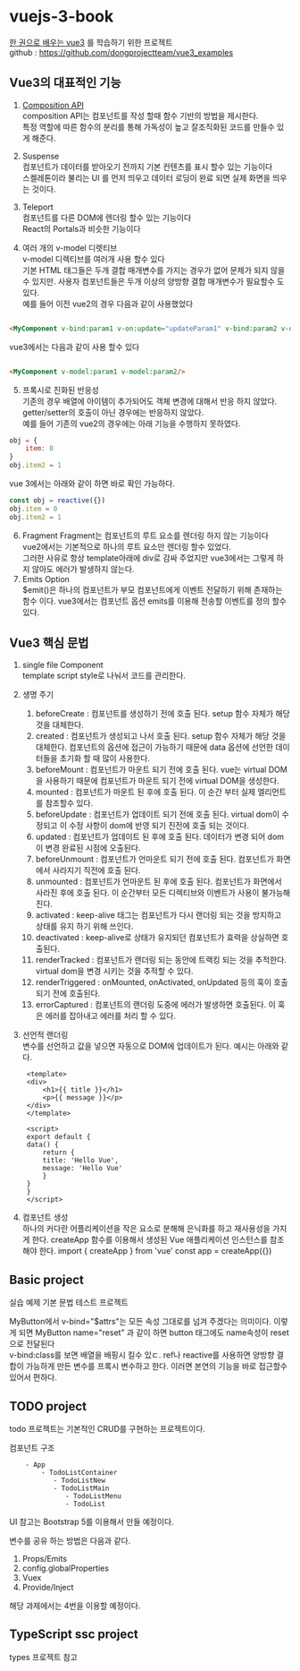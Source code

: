 # vuejs-3-book

[한 권으로 배우는 vue3](http://www.yes24.com/Product/Goods/103336234) 를 학습하기 위한 프로젝트  
github : https://github.com/dongprojectteam/vue3_examples

## Vue3의 대표적인 기능

1. [Composition API](https://kyounghwan01.github.io/blog/Vue/vue3/composition-api/#composition-api%E1%84%80%E1%85%A1-%E1%84%82%E1%85%A1%E1%84%8B%E1%85%A9%E1%84%80%E1%85%A6-%E1%84%83%E1%85%AC%E1%86%AB-%E1%84%87%E1%85%A2%E1%84%80%E1%85%A7%E1%86%BC)  
   composition API는 컴포넌트를 작성 할때 함수 기반의 방법을 제시한다.  
   특정 역할에 따른 함수의 분리를 통해 가독성이 높고 잘조직화된 코드를 만들수 있게 해준다.

2. Suspense  
   컴포넌트가 데이터를 받아오기 전까지 기본 컨텐츠를 표시 할수 있는 기능이다  
   스켈레톤이라 불리는 UI 를 먼저 띄우고 데이터 로딩이 완료 되면 실제 화면을 띄우는 것이다.
3. Teleport  
   컴포넌트를 다른 DOM에 렌더링 할수 있는 기능이다  
   React의 Portals과 비슷한 기능이다
4. 여러 개의 v-model 디렛티브  
   v-model 디렉티브를 여러개 사용 할수 있다  
   기본 HTML 태그들은 두개 결합 매개변수를 가지는 경우가 없어 문제가 되지 않을수 있지만. 사용자 컴포넌트들은 두개 이상의 양방향 결합 매개변수가 필요할수 도 있다.  
   예를 들어 이전 vue2의 경우 다음과 같이 사용했었다

```html

<MyComponent v-bind:param1 v-on:update="updateParam1" v-bind:param2 v-on:update="updateParam2"/>
```  

vue3에서는 다음과 같이 사용 할수 있다

```html

<MyComponent v-model:param1 v-model:param2/>
```

5. 프록시로 진화된 반응성  
   기존의 경우 배열에 아이템이 추가되어도 객체 변경에 대해서 반응 하지 않았다. getter/setter의 호출이 아닌 경우에는 반응하지 않았다.  
   예를 들어 기존의 vue2의 경우에는 아래 기능을 수행하지 못하였다.

```js
obj = {
    item: 0
}
obj.item2 = 1
```

vue 3에서는 아래와 같이 하면 바로 확인 가능하다.

```js
const obj = reactive({})
obj.item = 0
obj.item2 = 1
```

6. Fragment
   Fragment는 컴포넌트의 루트 요소를 렌더링 하지 않는 기능이다  
   vue2에서는 기본적으로 하나의 루트 요소만 렌더링 할수 있었다.  
   그러한 사유로 항상 template아래에 div로 감싸 주었지만 vue3에서는 그렇게 하지 않아도 에러가 발생하지 않는다.
7. Emits Option  
   $emit()은 하나의 컴포넌트가 부모 컴포넌트에게 이벤트 전달하기 위해 존재하는 함수 이다. vue3에서는 컴포넌트 옵션 emits를 이용해 전송할 이벤트를 정의 할수 있다.

## Vue3 핵심 문법

1. single file Component  
   template script style로 나눠서 코드를 관리한다.
2. 생명 주기
    1. beforeCreate : 컴포넌트를 생성하기 전에 호출 된다. setup 함수 자체가 해당 것을 대체한다.
    2. created : 컴포넌트가 생성되고 나서 호출 된다. setup 함수 자체가 해당 것을 대체한다. 컴포넌트의 옵션에 접근이 가능하기 때문에 data 옵션에 선언한 데이터들을 초기화 할 때 많이
       사용한다.
    3. beforeMount : 컴포넌트가 마운트 되기 전에 호출 된다. vue는 virtual DOM을 사용하기 때문에 컴포넌트가 마운트 되기 전에 virtual DOM을 생성한다.
    4. mounted : 컴포넌트가 마운트 된 후에 호출 된다. 이 순간 부터 실제 엘리먼트를 참조할수 있다.
    5. beforeUpdate : 컴포넌트가 업데이트 되기 전에 호출 된다. virtual dom이 수정되고 이 수정 사항이 dom에 반영 되기 진전에 호출 되는 것이다.
    6. updated : 컴포넌트가 업데이트 된 후에 호출 된다. 데이터가 변경 되어 dom이 변경 완료된 시점에 오출된다.
    7. beforeUnmount : 컴포넌트가 언마운트 되기 전에 호출 된다. 컴포넌트가 화면에서 사라지기 직전에 호출 된다.
    8. unmounted : 컴포넌트가 언마운트 된 후에 호출 된다. 컴포넌트가 화면에서 사라진 후에 호출 된다. 이 순간부터 모든 디렉티브와 이벤트가 사용이 불가능해 진다.
    9. activated : keep-alive 태그는 컴포넌트가 다시 랜더링 되는 것을 방지하고 상태를 유지 하기 위해 쓰인다.
    10. deactivated : keep-alive로 상태가 유지되던 컴포넌트가 효력을 상실하면 호출된다.
    11. renderTracked : 컴포넌트가 랜더링 되는 동안에 트랙킹 되는 것을 추적한다. virtual dom을 변경 시키는 것을 추적할 수 있다.
    12. renderTriggered : onMounted, onActivated, onUpdated 등의 훅이 호출되기 전에 호출된다.
    13. errorCaptured : 컴포넌트의 랜더링 도중에 에러가 발생하면 호출된다. 이 훅은 에러를 잡아내고 에러를 처리 할 수 있다.
3. 선언적 랜더링  
   변수를 선언하고 값을 넣으면 자동으로 DOM에 업데이트가 된다. 예시는 아래와 같다.

        <template>
        <div>
            <h1>{{ title }}</h1>
            <p>{{ message }}</p>
        </div>
        </template>
        
        <script>
        export default {
        data() {
            return {
            title: 'Hello Vue',
            message: 'Hello Vue'
            }
        }
        }
        </script>

4. 컴포넌트 생성  
   하나의 커다란 어플리케이션을 작은 요소로 분해해 은닉화를 하고 재사용성을 가지게 한다. createApp 함수를 이용해서 생성된 Vue 애플리케이션 인스턴스를 참조해야 한다.
   import { createApp } from 'vue'
   const app = createApp({})

## Basic project

실습 예제 기본 문법 테스트 프로젝트

MyButton에서 v-bind="$attrs"는 모든 속성 그대로를 넘겨 주겠다는 의미이다. 이렇게 되면 MyButton name="reset" 과 같이 하면 button 태그에도 name속성이 reset으로
전달된다  
v-bind:class를 보면 배열을 배핑시 킬수 있ㄷ. ref나 reactive를 사용하면 양방향 결합이 가능하게 만든 변수를 프록시 변수하고 한다. 이러면 본연의 기능을 바로 접근할수 있어서 편하다.

## TODO project

todo 프로젝트는 기본적인 CRUD를 구현하는 프로젝트이다.

컴포넌트 구조

        - App
            - TodoListContainer
               - TodoListNew
               - TodoListMain
                  - TodoListMenu
                  - TodoList

UI 참고는 Bootstrap 5를 이용해서 만들 예정이다.

변수를 공유 하는 방법은 다음과 같다.

1. Props/Emits
2. config.globalProperties
3. Vuex
4. Provide/Inject

해당 과제에서는 4번을 이용할 예정이다.

## TypeScript ssc project

types 프로젝트 참고
